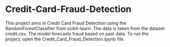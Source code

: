# Credit-Card-Fraud-Detection
This project aims in Credit Card Fraud Detection using the RandomForestClassifier from scikit-learn. 
The data is taken from the dataset credit.csv. The model forecasts fraud based on past data. 
To run the project, open the Credit_Card_Fraud_Detection.ipynb file.
